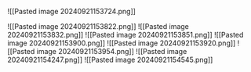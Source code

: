 ![[Pasted image 20240921153724.png]]

![[Pasted image 20240921153822.png]]
![[Pasted image 20240921153832.png]]
![[Pasted image 20240921153851.png]]
![[Pasted image 20240921153900.png]]
![[Pasted image 20240921153920.png]]
![[Pasted image 20240921153954.png]]
![[Pasted image 20240921154247.png]]
![[Pasted image 20240921154545.png]]
